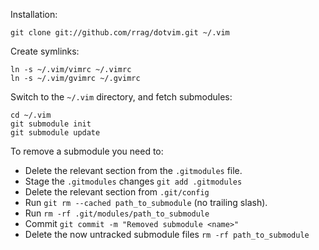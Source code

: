 Installation:

    git clone git://github.com/rrag/dotvim.git ~/.vim

Create symlinks:

    ln -s ~/.vim/vimrc ~/.vimrc
    ln -s ~/.vim/gvimrc ~/.gvimrc

Switch to the `~/.vim` directory, and fetch submodules:

    cd ~/.vim
    git submodule init
    git submodule update

To remove a submodule you need to:

- Delete the relevant section from the `.gitmodules` file.
- Stage the `.gitmodules` changes `git add .gitmodules`
- Delete the relevant section from `.git/config`
- Run `git rm --cached path_to_submodule` (no trailing slash).
- Run `rm -rf .git/modules/path_to_submodule`
- Commit `git commit -m "Removed submodule <name>"`
- Delete the now untracked submodule files `rm -rf path_to_submodule`
